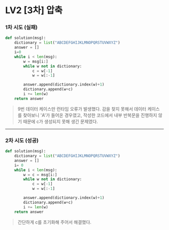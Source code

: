 # LV2 [3차] 압축

### 1차 시도 (실패)
```py
def solution(msg):
    dictionary = list("ABCDEFGHIJKLMNOPQRSTUVWXYZ")
    answer = []
    i=0
    while i < len(msg):
        w = msg[i:]
        while w not in dictionary:
            c = w[-1]
            w = w[:-1]

        answer.append(dictionary.index(w)+1)
        dictionary.append(w+c)
        i += len(w)
    return answer
```
> 9번 데이터 케이스만 런타임 오류가 발생했다. 감을 찾지 못해서 데이터 케이스를 찾아보니 'A'가 들어온 경우였고, 작성한 코드에서 내부 반복문을 진행하지 않기 때문에 c가 생성되지 못해 생긴 문제였다.

*****

### 2차 시도 (성공)
```py
def solution(msg):
    dictionary = list("ABCDEFGHIJKLMNOPQRSTUVWXYZ")
    answer = []
    i= 0
    while i < len(msg):
        w = c = msg[i:]
        while w not in dictionary:
            c = w[-1]
            w = w[:-1]

        answer.append(dictionary.index(w)+1)
        dictionary.append(w+c)
        i += len(w)
    return answer
```
> 간단하게 c를 초기화해 주어서 해결했다.